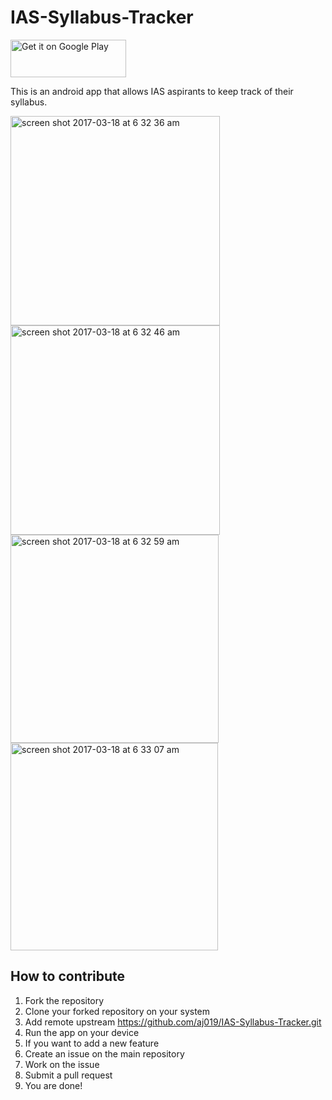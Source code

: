 # IAS-Syllabus-Tracker

<a href="https://play.google.com/store/apps/details?id=com.androidmate.ias.syllabus.tracker"><img alt="Get it on Google Play" src="https://play.google.com/intl/en_us/badges/images/apps/en-play-badge.png" width="185" height="60"/></a><br>

This is an android app that allows IAS aspirants to keep track of their syllabus.

<img width="335" alt="screen shot 2017-03-18 at 6 32 36 am" src="https://cloud.githubusercontent.com/assets/7893859/24067605/ed43fa36-0ba4-11e7-9af8-3fd1576a1b3c.png">

<img width="335" alt="screen shot 2017-03-18 at 6 32 46 am" src="https://cloud.githubusercontent.com/assets/7893859/24067604/e8d0c0c4-0ba4-11e7-9224-94125cd2afb7.png">

<img width="333" alt="screen shot 2017-03-18 at 6 32 59 am" src="https://cloud.githubusercontent.com/assets/7893859/24067602/e8cabeea-0ba4-11e7-9d01-985cacf5d7b7.png">

<img width="332" alt="screen shot 2017-03-18 at 6 33 07 am" src="https://cloud.githubusercontent.com/assets/7893859/24067603/e8cc8b3a-0ba4-11e7-886a-4b9ddf97625d.png">

## How to contribute
 1. Fork the repository
 2. Clone your forked repository on your system
 3. Add remote upstream https://github.com/aj019/IAS-Syllabus-Tracker.git
 4. Run the app on your device
 5. If you want to add a new feature
 6. Create an issue on the main repository
 7. Work on the issue
 8. Submit a pull request
 9. You are done! 
